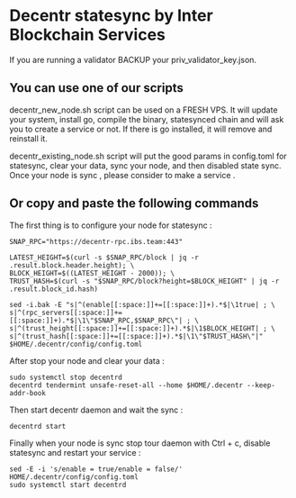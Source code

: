 # Decentr statesync by Inter Blockchain Services

If you are running a validator BACKUP your priv_validator_key.json.

## You can use one of our scripts

decentr_new_node.sh script can be used on a FRESH VPS. It will update your system, install go, compile the binary, statesynced chain and will ask you to create a service or not. If there is go installed, it will remove and reinstall it.

decentr_existing_node.sh script will put the good params in config.toml for statesync, clear your data, sync your node, and then disabled state sync. Once your node is sync , please consider to make a service .

## Or copy and paste the following commands

The first thing is to configure your node for statesync :

```
SNAP_RPC="https://decentr-rpc.ibs.team:443"

LATEST_HEIGHT=$(curl -s $SNAP_RPC/block | jq -r .result.block.header.height); \
BLOCK_HEIGHT=$((LATEST_HEIGHT - 2000)); \
TRUST_HASH=$(curl -s "$SNAP_RPC/block?height=$BLOCK_HEIGHT" | jq -r .result.block_id.hash)

sed -i.bak -E "s|^(enable[[:space:]]+=[[:space:]]+).*$|\1true| ; \
s|^(rpc_servers[[:space:]]+=[[:space:]]+).*$|\1\"$SNAP_RPC,$SNAP_RPC\"| ; \
s|^(trust_height[[:space:]]+=[[:space:]]+).*$|\1$BLOCK_HEIGHT| ; \
s|^(trust_hash[[:space:]]+=[[:space:]]+).*$|\1\"$TRUST_HASH\"|" $HOME/.decentr/config/config.toml
```

After stop your node and clear your data :

```
sudo systemctl stop decentrd
decentrd tendermint unsafe-reset-all --home $HOME/.decentr --keep-addr-book
```

Then start decentr daemon and wait the sync :

```
decentrd start
```

Finally when your node is sync stop tour daemon with Ctrl + c, disable statesync and restart your service :

```
sed -E -i 's/enable = true/enable = false/' HOME/.decentr/config/config.toml
sudo systemctl start decentrd
```
